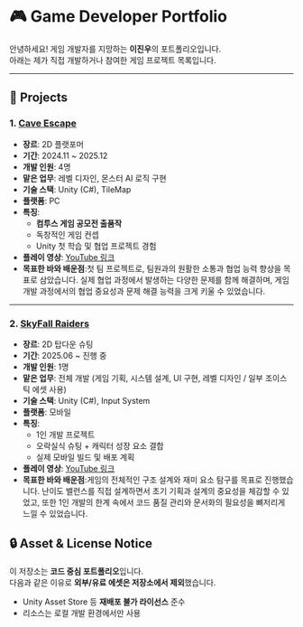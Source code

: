 # 🎮 Game Developer Portfolio

안녕하세요! 게임 개발자를 지망하는 **이진우**의 포트폴리오입니다.  
아래는 제가 직접 개발하거나 참여한 게임 프로젝트 목록입니다.  

---

## 📂 Projects

### 1. [Cave Escape](./UnityProject/Cave%20Escape/)
- **장르**: 2D 플랫포머  
- **기간**: 2024.11 ~ 2025.12  
- **개발 인원**: 4명  
- **맡은 업무**: 레벨 디자인, 몬스터 AI 로직 구현  
- **기술 스택**: Unity (C#), TileMap
- **플랫폼**: PC  
- **특징**:
  - **컴투스 게임 공모전 출품작**
  - 독창적인 게임 컨셉  
  - Unity 첫 학습 및 협업 프로젝트 경험  
- **플레이 영상**: [YouTube 링크](https://youtu.be/ZDyX1g7ExBU)
- **목표한 바와 배운점**:첫 팀 프로젝트로, 팀원과의 원활한 소통과 협업 능력 향상을 목표로 삼았습니다.
실제 협업 과정에서 발생하는 다양한 문제를 함께 해결하며, 게임 개발 과정에서의 협업 중요성과 문제 해결 능력을 크게 키울 수 있었습니다.

---

### 2. [SkyFall Raiders](./UnityProject/SkyFall%20Raiders/)
- **장르**: 2D 탑다운 슈팅  
- **기간**: 2025.06 ~ 진행 중  
- **개발 인원**: 1명  
- **맡은 업무**: 전체 개발 (게임 기획, 시스템 설계, UI 구현, 레벨 디자인 / 일부 조이스틱 에셋 사용)  
- **기술 스택**: Unity (C#), Input System  
- **플랫폼**: 모바일
- **특징**:  
  - 1인 개발 프로젝트 
  - 오락실식 슈팅 + 캐릭터 성장 요소 결합  
  - 실제 모바일 빌드 및 배포 계획  
- **플레이 영상**: [YouTube 링크](https://youtu.be/_nvy910DRc8)
- **목표한 바와 배운점**:게임의 전체적인 구조 설계와 재미 요소 탐구를 목표로 진행했습니다.
난이도 밸런스를 직접 설계하면서 초기 기획과 설계의 중요성을 체감할 수 있었고,
또한 1인 개발의 한계 속에서 코드 품질 관리와 문서화의 필요성을 뼈저리게 느낄 수 있었습니다.


## 🔒 Asset & License Notice

이 저장소는 **코드 중심 포트폴리오**입니다.  
다음과 같은 이유로 **외부/유료 에셋은 저장소에서 제외**했습니다.

- Unity Asset Store 등 **재배포 불가 라이선스** 준수
- 리소스는 로컬 개발 환경에서만 사용
